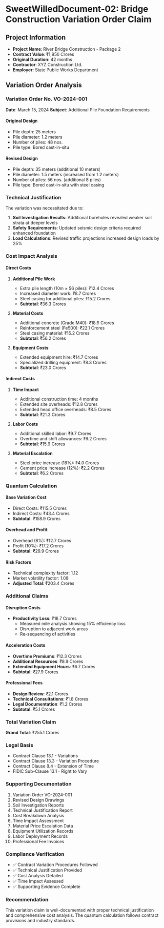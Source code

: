 # SweetWilledDocument-02: Bridge Construction Variation Order Claim

## Project Information
- **Project Name**: River Bridge Construction - Package 2
- **Contract Value**: ₹1,850 Crores
- **Original Duration**: 42 months
- **Contractor**: XYZ Construction Ltd.
- **Employer**: State Public Works Department

## Variation Order Analysis

### Variation Order No. VO-2024-001
**Date**: March 15, 2024
**Subject**: Additional Pile Foundation Requirements

#### Original Design
- Pile depth: 25 meters
- Pile diameter: 1.2 meters
- Number of piles: 48 nos.
- Pile type: Bored cast-in-situ

#### Revised Design
- Pile depth: 35 meters (additional 10 meters)
- Pile diameter: 1.5 meters (increased from 1.2 meters)
- Number of piles: 56 nos. (additional 8 piles)
- Pile type: Bored cast-in-situ with steel casing

### Technical Justification
The variation was necessitated due to:
1. **Soil Investigation Results**: Additional boreholes revealed weaker soil strata at deeper levels
2. **Safety Requirements**: Updated seismic design criteria required enhanced foundation
3. **Load Calculations**: Revised traffic projections increased design loads by 25%

### Cost Impact Analysis

#### Direct Costs
1. **Additional Pile Work**
   - Extra pile length (10m × 56 piles): ₹12.4 Crores
   - Increased diameter work: ₹8.7 Crores
   - Steel casing for additional piles: ₹15.2 Crores
   - **Subtotal**: ₹36.3 Crores

2. **Material Costs**
   - Additional concrete (Grade M40): ₹18.9 Crores
   - Reinforcement steel (Fe500): ₹22.1 Crores
   - Steel casing material: ₹15.2 Crores
   - **Subtotal**: ₹56.2 Crores

3. **Equipment Costs**
   - Extended equipment hire: ₹14.7 Crores
   - Specialized drilling equipment: ₹8.3 Crores
   - **Subtotal**: ₹23.0 Crores

#### Indirect Costs
1. **Time Impact**
   - Additional construction time: 4 months
   - Extended site overheads: ₹12.8 Crores
   - Extended head office overheads: ₹8.5 Crores
   - **Subtotal**: ₹21.3 Crores

2. **Labor Costs**
   - Additional skilled labor: ₹9.7 Crores
   - Overtime and shift allowances: ₹6.2 Crores
   - **Subtotal**: ₹15.9 Crores

3. **Material Escalation**
   - Steel price increase (18%): ₹4.0 Crores
   - Cement price increase (12%): ₹2.2 Crores
   - **Subtotal**: ₹6.2 Crores

### Quantum Calculation

#### Base Variation Cost
- Direct Costs: ₹115.5 Crores
- Indirect Costs: ₹43.4 Crores
- **Subtotal**: ₹158.9 Crores

#### Overhead and Profit
- Overhead (8%): ₹12.7 Crores
- Profit (10%): ₹17.2 Crores
- **Subtotal**: ₹29.9 Crores

#### Risk Factors
- Technical complexity factor: 1.12
- Market volatility factor: 1.08
- **Adjusted Total**: ₹203.4 Crores

### Additional Claims

#### Disruption Costs
- **Productivity Loss**: ₹18.7 Crores
  - Measured mile analysis showing 15% efficiency loss
  - Disruption to adjacent work areas
  - Re-sequencing of activities

#### Acceleration Costs
- **Overtime Premiums**: ₹12.3 Crores
- **Additional Resources**: ₹8.9 Crores
- **Extended Equipment Hours**: ₹6.7 Crores
- **Subtotal**: ₹27.9 Crores

#### Professional Fees
- **Design Review**: ₹2.1 Crores
- **Technical Consultations**: ₹1.8 Crores
- **Legal Documentation**: ₹1.2 Crores
- **Subtotal**: ₹5.1 Crores

### Total Variation Claim
**Grand Total**: ₹255.1 Crores

### Legal Basis
- Contract Clause 13.1 - Variations
- Contract Clause 13.3 - Variation Procedure
- Contract Clause 8.4 - Extension of Time
- FIDIC Sub-Clause 13.1 - Right to Vary

### Supporting Documentation
1. Variation Order VO-2024-001
2. Revised Design Drawings
3. Soil Investigation Reports
4. Technical Justification Report
5. Cost Breakdown Analysis
6. Time Impact Assessment
7. Material Price Escalation Data
8. Equipment Utilization Records
9. Labor Deployment Records
10. Professional Fee Invoices

### Compliance Verification
- ✅ Contract Variation Procedures Followed
- ✅ Technical Justification Provided
- ✅ Cost Analysis Detailed
- ✅ Time Impact Assessed
- ✅ Supporting Evidence Complete

### Recommendation
This variation claim is well-documented with proper technical justification and comprehensive cost analysis. The quantum calculation follows contract provisions and industry standards.